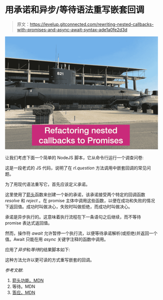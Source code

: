 # 用承诺和异步/等待语法重写嵌套回调

> 原文：<https://levelup.gitconnected.com/rewriting-nested-callbacks-with-promises-and-async-await-syntax-ade1a0fe2d3d>

![](img/337bbcf203472964b9987f7c85cfd8dc.png)

让我们考虑下面一个简单的 NodeJS 脚本，它从命令行运行一个调查问卷:

这是一段老式的 JS 代码，说明了在 *rl.question* 方法调用中嵌套回调的常见问题。

为了用现代语法重写它，首先应该定义承诺。

这里使用了[箭头](https://developer.mozilla.org/en-US/docs/Web/JavaScript/Reference/Functions/Arrow_functions)函数来创建一个新的承诺，该承诺接受两个特定的回调函数 *resolve* 和 *reject* 。在 promise 主体中调用这些函数，以便在成功和失败的情况下返回值。成功时叫做决心，失败时叫做拒绝，而成功时叫做决心。

承诺是异步执行的。这意味着执行流程在下一条语句之后继续，而不等待 promise 表达式返回值。

然而，操作符 *await* 允许暂停一个执行流，以便等待承诺解析(或拒绝)并返回一个值。Await 只能在用 *async* 关键字注释的函数中调用。

应用了*异步*和*等待*的结果脚本如下:

这种方法允许以更可读的方式重写嵌套的回调。

*参考文献*:

1.  [箭头功能。MDN](https://developer.mozilla.org/en-US/docs/Web/JavaScript/Reference/Functions/Arrow_functions)
2.  等待。MDN
3.  [答应。MDN](https://developer.mozilla.org/en-US/docs/Web/JavaScript/Reference/Global_Objects/Promise)
